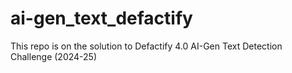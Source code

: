 # ai-gen_text_defactify
This repo is on the solution to Defactify 4.0 AI-Gen Text Detection Challenge (2024-25)
